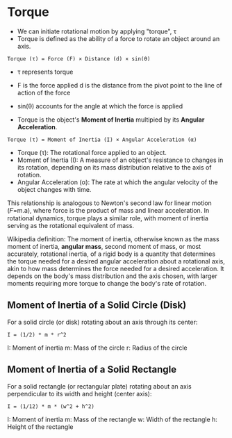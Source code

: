 # Torque

- We can initiate rotational motion by applying "torque", τ
- Torque is defined as the ability of a force to rotate an object around an axis.

```
Torque (τ) = Force (F) × Distance (d) × sin(θ)
```

- τ represents torque
- F is the force applied
  d is the distance from the pivot point to the line of action of the force
- sin(θ) accounts for the angle at which the force is applied

- Torque is the object's **Moment of Inertia** multipied by its **Angular Acceleration**.

```
Torque (τ) = Moment of Inertia (I) × Angular Acceleration (α)
```

- Torque (τ): The rotational force applied to an object.
- Moment of Inertia (I): A measure of an object's resistance to changes in its rotation, depending on its mass distribution relative to the axis of rotation.
- Angular Acceleration (α): The rate at which the angular velocity of the object changes with time.

This relationship is analogous to Newton's second law for linear motion (𝐹=m.a), where force is the product of mass and linear acceleration. In rotational dynamics, torque plays a similar role, with moment of inertia serving as the rotational equivalent of mass.

Wikipedia definition: The moment of inertia, otherwise known as the mass moment of inertia, **angular mass**, second moment of mass, or most accurately, rotational inertia, of a rigid body is a quantity that determines the torque needed for a desired angular acceleration about a rotational axis, akin to how mass determines the force needed for a desired acceleration. It depends on the body's mass distribution and the axis chosen, with larger moments requiring more torque to change the body's rate of rotation.

## Moment of Inertia of a Solid Circle (Disk)

For a solid circle (or disk) rotating about an axis through its center:

```
I = (1/2) * m * r^2
```

I: Moment of inertia
m: Mass of the circle
r: Radius of the circle

## Moment of Inertia of a Solid Rectangle

For a solid rectangle (or rectangular plate) rotating about an axis perpendicular to its width and height (center axis):

```
I = (1/12) * m * (w^2 + h^2)
```

I: Moment of inertia
m: Mass of the rectangle
w: Width of the rectangle
h: Height of the rectangle
